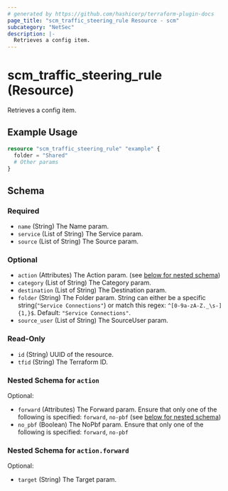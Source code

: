 ```yaml
---
# generated by https://github.com/hashicorp/terraform-plugin-docs
page_title: "scm_traffic_steering_rule Resource - scm"
subcategory: "NetSec"
description: |-
  Retrieves a config item.
---
```


# scm_traffic_steering_rule (Resource)

Retrieves a config item.

## Example Usage

```terraform
resource "scm_traffic_steering_rule" "example" {
  folder = "Shared"
  # Other params
}
```

<!-- schema generated by tfplugindocs -->
## Schema

### Required

- `name` (String) The Name param.
- `service` (List of String) The Service param.
- `source` (List of String) The Source param.

### Optional

- `action` (Attributes) The Action param. (see [below for nested schema](#nestedatt--action))
- `category` (List of String) The Category param.
- `destination` (List of String) The Destination param.
- `folder` (String) The Folder param. String can either be a specific string(`"Service Connections"`) or match this regex: `^[0-9a-zA-Z._\s-]{1,}$`. Default: `"Service Connections"`.
- `source_user` (List of String) The SourceUser param.

### Read-Only

- `id` (String) UUID of the resource.
- `tfid` (String) The Terraform ID.

<a id="nestedatt--action"></a>
### Nested Schema for `action`

Optional:

- `forward` (Attributes) The Forward param. Ensure that only one of the following is specified: `forward`, `no-pbf` (see [below for nested schema](#nestedatt--action--forward))
- `no_pbf` (Boolean) The NoPbf param. Ensure that only one of the following is specified: `forward`, `no-pbf`

<a id="nestedatt--action--forward"></a>
### Nested Schema for `action.forward`

Optional:

- `target` (String) The Target param.
